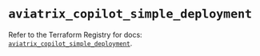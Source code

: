# `aviatrix_copilot_simple_deployment`

Refer to the Terraform Registry for docs: [`aviatrix_copilot_simple_deployment`](https://registry.terraform.io/providers/aviatrixsystems/aviatrix/8.1.10/docs/resources/copilot_simple_deployment).
